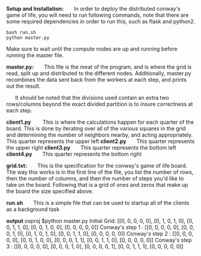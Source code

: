 **Setup and Installation:**
&nbsp;&nbsp;&nbsp;&nbsp;&nbsp;&nbsp;In order to deploy the distributed conway's game of life, you will need to run following commands, note that there are some required dependencies in order to run this, such as flask and python2. 

    bash run.sh
    python master.py
Make sure to wait until the compute nodes are up and running before running the master file.

**master.py:**
&nbsp;&nbsp;&nbsp;&nbsp;&nbsp;&nbsp;This file is the meat of the program, and is where the grid is read, split up and distributed to the different nodes. Additionally, master.py recombines the data sent back from the workers at each step, and prints out the result. 

&nbsp;&nbsp;&nbsp;&nbsp;&nbsp;&nbsp;It should be noted that the divisions used contain an extra two rows/columns beyond the exact divided partition is to insure correctness at each step. 


**client1.py**
&nbsp;&nbsp;&nbsp;&nbsp;&nbsp;&nbsp; This is where the calculations happen for each quarter of the board. This is done by iterating over all of the various squares in the grid and determining the number of neighbors nearby, and acting appropriately. This quarter represents the upper left
**client2.py**
&nbsp;&nbsp;&nbsp;&nbsp;&nbsp;&nbsp;This quarter represents the upper right
**client3.py**
&nbsp;&nbsp;&nbsp;&nbsp;&nbsp;&nbsp;This quarter represents the bottom left
**client4.py**
&nbsp;&nbsp;&nbsp;&nbsp;&nbsp;&nbsp;This quarter represents the bottom right

**grid.txt:**
&nbsp;&nbsp;&nbsp;&nbsp;&nbsp;&nbsp;This is the specification for the conway's game of life board. The way this works is in the first line of the file, you list the number of rows, then the number of columns, and then the number of steps you'd like to take on the board. Following that is a grid of ones and zeros that make up the board the size specified above.

**run.sh**
&nbsp;&nbsp;&nbsp;&nbsp;&nbsp;&nbsp;This is a simple file that can be used to startup all of the clients as a background task

**output**
    osproj $python master.py 
    Initial Grid:
    [[0, 0, 0, 0, 0], [0, 1, 0, 1, 0], [0, 0, 1, 1, 0], [0, 0, 1, 0, 0], [0, 0, 0, 0, 0]]
    Conway's step 1 :
    [[0, 0, 0, 0, 0], [0, 0, 0, 1, 0], [0, 1, 0, 1, 0], [0, 0, 1, 1, 0], [0, 0, 0, 0, 0]]
    Conway's step 2 :
    [[0, 0, 0, 0, 0], [0, 0, 1, 0, 0], [0, 0, 0, 1, 1], [0, 0, 1, 1, 0], [0, 0, 0, 0, 0]]
    Conway's step 3 :
    [[0, 0, 0, 0, 0], [0, 0, 0, 1, 0], [0, 0, 0, 0, 1], [0, 0, 1, 1, 1], [0, 0, 0, 0, 0]]
